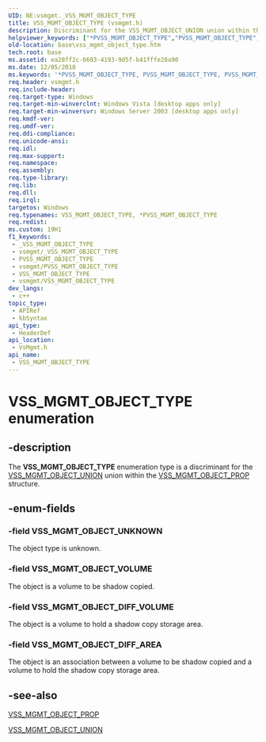 ```yaml
---
UID: NE:vsmgmt._VSS_MGMT_OBJECT_TYPE
title: VSS_MGMT_OBJECT_TYPE (vsmgmt.h)
description: Discriminant for the VSS_MGMT_OBJECT_UNION union within the VSS_MGMT_OBJECT_PROP structure.
helpviewer_keywords: ["*PVSS_MGMT_OBJECT_TYPE","PVSS_MGMT_OBJECT_TYPE","PVSS_MGMT_OBJECT_TYPE enumeration pointer [VSS]","VSS_MGMT_OBJECT_DIFF_AREA","VSS_MGMT_OBJECT_DIFF_VOLUME","VSS_MGMT_OBJECT_TYPE","VSS_MGMT_OBJECT_TYPE enumeration [VSS]","VSS_MGMT_OBJECT_UNKNOWN","VSS_MGMT_OBJECT_VOLUME","base.vss_mgmt_object_type","vsmgmt/PVSS_MGMT_OBJECT_TYPE","vsmgmt/VSS_MGMT_OBJECT_DIFF_AREA","vsmgmt/VSS_MGMT_OBJECT_DIFF_VOLUME","vsmgmt/VSS_MGMT_OBJECT_TYPE","vsmgmt/VSS_MGMT_OBJECT_UNKNOWN","vsmgmt/VSS_MGMT_OBJECT_VOLUME"]
old-location: base\vss_mgmt_object_type.htm
tech.root: base
ms.assetid: ea28ff2c-6603-4193-9d5f-b41fffe28a90
ms.date: 12/05/2018
ms.keywords: '*PVSS_MGMT_OBJECT_TYPE, PVSS_MGMT_OBJECT_TYPE, PVSS_MGMT_OBJECT_TYPE enumeration pointer [VSS], VSS_MGMT_OBJECT_DIFF_AREA, VSS_MGMT_OBJECT_DIFF_VOLUME, VSS_MGMT_OBJECT_TYPE, VSS_MGMT_OBJECT_TYPE enumeration [VSS], VSS_MGMT_OBJECT_UNKNOWN, VSS_MGMT_OBJECT_VOLUME, base.vss_mgmt_object_type, vsmgmt/PVSS_MGMT_OBJECT_TYPE, vsmgmt/VSS_MGMT_OBJECT_DIFF_AREA, vsmgmt/VSS_MGMT_OBJECT_DIFF_VOLUME, vsmgmt/VSS_MGMT_OBJECT_TYPE, vsmgmt/VSS_MGMT_OBJECT_UNKNOWN, vsmgmt/VSS_MGMT_OBJECT_VOLUME'
req.header: vsmgmt.h
req.include-header: 
req.target-type: Windows
req.target-min-winverclnt: Windows Vista [desktop apps only]
req.target-min-winversvr: Windows Server 2003 [desktop apps only]
req.kmdf-ver: 
req.umdf-ver: 
req.ddi-compliance: 
req.unicode-ansi: 
req.idl: 
req.max-support: 
req.namespace: 
req.assembly: 
req.type-library: 
req.lib: 
req.dll: 
req.irql: 
targetos: Windows
req.typenames: VSS_MGMT_OBJECT_TYPE, *PVSS_MGMT_OBJECT_TYPE
req.redist: 
ms.custom: 19H1
f1_keywords:
 - _VSS_MGMT_OBJECT_TYPE
 - vsmgmt/_VSS_MGMT_OBJECT_TYPE
 - PVSS_MGMT_OBJECT_TYPE
 - vsmgmt/PVSS_MGMT_OBJECT_TYPE
 - VSS_MGMT_OBJECT_TYPE
 - vsmgmt/VSS_MGMT_OBJECT_TYPE
dev_langs:
 - c++
topic_type:
 - APIRef
 - kbSyntax
api_type:
 - HeaderDef
api_location:
 - VsMgmt.h
api_name:
 - VSS_MGMT_OBJECT_TYPE
---
```


# VSS_MGMT_OBJECT_TYPE enumeration


## -description

The <b>VSS_MGMT_OBJECT_TYPE</b> enumeration type is a discriminant for the <a href="/openspecs/windows_protocols/ms-scmp/63b53947-2649-4eac-a883-498f77361396">VSS_MGMT_OBJECT_UNION</a> union within the <a href="/windows/desktop/api/vsmgmt/ns-vsmgmt-vss_mgmt_object_prop">VSS_MGMT_OBJECT_PROP</a> structure.

## -enum-fields

### -field VSS_MGMT_OBJECT_UNKNOWN

The object type is unknown.

### -field VSS_MGMT_OBJECT_VOLUME

The object is a volume to be shadow copied.

### -field VSS_MGMT_OBJECT_DIFF_VOLUME

The object is a volume to hold a shadow copy storage area.

### -field VSS_MGMT_OBJECT_DIFF_AREA

The object is an association between a volume to be shadow copied and a volume to hold the shadow copy storage area.

## -see-also

<a href="/windows/desktop/api/vsmgmt/ns-vsmgmt-vss_mgmt_object_prop">VSS_MGMT_OBJECT_PROP</a>



<a href="/openspecs/windows_protocols/ms-scmp/63b53947-2649-4eac-a883-498f77361396">VSS_MGMT_OBJECT_UNION</a>

